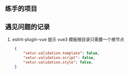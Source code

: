 ## 练手的项目

## 遇见问题的记录
1. eslint-plugin-vue 提示 vue3 模板根目录只需要一个根节点
   ~~~json
    {
        "vetur.validation.template": false,
        "vetur.validation.script": false,
        "vetur.validation.style": false,
    }
   ~~~